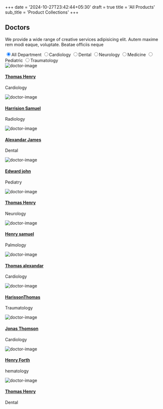 +++
date = '2024-10-27T23:42:44+05:30'
draft = true
title = 'All Products'
sub_title = 'Product Collections'
+++
<section class="section doctors">
    <div class="container">
        <div class="row justify-content-center">
            <div class="col-lg-6 text-center">
                <div class="section-title">
                    <h2>Doctors</h2>
                    <div class="divider mx-auto my-4"></div>
                    <p>We provide a wide range of creative services adipisicing elit. Autem maxime rem modi eaque,
                        voluptate. Beatae officiis neque </p>
                </div>
            </div>
        </div>
        <div class="col-12 text-center  mb-5">
            <div class="btn-group btn-group-toggle " data-toggle="buttons">
                <label class="btn active ">
                    <input type="radio" name="shuffle-filter" value="all" checked="checked" />All Department
                </label>
                <label class="btn ">
                    <input type="radio" name="shuffle-filter" value="cat1" />Cardiology
                </label>
                <label class="btn">
                    <input type="radio" name="shuffle-filter" value="cat2" />Dental
                </label>
                <label class="btn">
                    <input type="radio" name="shuffle-filter" value="cat3" />Neurology
                </label>
                <label class="btn">
                    <input type="radio" name="shuffle-filter" value="cat4" />Medicine
                </label>
                <label class="btn">
                    <input type="radio" name="shuffle-filter" value="cat5" />Pediatric
                </label>
                <label class="btn">
                    <input type="radio" name="shuffle-filter" value="cat6" />Traumatology
                </label>
            </div>
        </div>
        <div class="row shuffle-wrapper portfolio-gallery">
            <div class="col-lg-3 col-sm-6 col-md-6 mb-4 shuffle-item" data-groups="[&quot;cat1&quot;,&quot;cat2&quot;]">
                <div class="position-relative doctor-inner-box">
                    <div class="doctor-profile">
                        <div class="doctor-img">
                            <img src="/images/team/1.jpg" alt="doctor-image" class="img-fluid w-100">
                        </div>
                    </div>
                    <div class="content mt-3">
                        <h4 class="mb-0"><a href="doctor-single.html">Thomas Henry</a></h4>
                        <p>Cardiology</p>
                    </div>
                </div>
            </div>
            <div class="col-lg-3 col-sm-6 col-md-6 mb-4 shuffle-item" data-groups="[&quot;cat2&quot;]">
                <div class="position-relative doctor-inner-box">
                    <div class="doctor-profile">
                        <div class="doctor-img">
                            <img src="/images/team/2.jpg" alt="doctor-image" class="img-fluid w-100">
                        </div>
                    </div>
                    <div class="content mt-3">
                        <h4 class="mb-0"><a href="doctor-single.html">Harrision Samuel</a></h4>
                        <p>Radiology</p>
                    </div>
                </div>
            </div>
            <div class="col-lg-3 col-sm-6 col-md-6 mb-4 shuffle-item" data-groups="[&quot;cat3&quot;]">
                <div class="position-relative doctor-inner-box">
                    <div class="doctor-profile">
                        <div class="doctor-img">
                            <img src="/images/team/3.jpg" alt="doctor-image" class="img-fluid w-100">
                        </div>
                    </div>
                    <div class="content mt-3">
                        <h4 class="mb-0"><a href="doctor-single.html">Alexandar James</a></h4>
                        <p>Dental</p>
                    </div>
                </div>
            </div>
            <div class="col-lg-3 col-sm-6 col-md-6 mb-4 shuffle-item" data-groups="[&quot;cat3&quot;,&quot;cat4&quot;]">
                <div class="position-relative doctor-inner-box">
                    <div class="doctor-profile">
                        <div class="doctor-img">
                            <img src="/images/team/4.jpg" alt="doctor-image" class="img-fluid w-100">
                        </div>
                    </div>
                    <div class="content mt-3">
                        <h4 class="mb-0"><a href="doctor-single.html">Edward john</a></h4>
                        <p>Pediatry</p>
                    </div>
                </div>
            </div>
            <div class="col-lg-3 col-sm-6 col-md-6 mb-4 shuffle-item" data-groups="[&quot;cat5&quot;]">
                <div class="position-relative doctor-inner-box">
                    <div class="doctor-profile">
                        <div class="doctor-img">
                            <img src="/images/team/1.jpg" alt="doctor-image" class="img-fluid w-100">
                        </div>
                    </div>
                    <div class="content mt-3">
                        <h4 class="mb-0"><a href="doctor-single.html">Thomas Henry</a></h4>
                        <p>Neurology</p>
                    </div>
                </div>
            </div>
            <div class="col-lg-3 col-sm-6 col-md-6 mb-4 shuffle-item" data-groups="[&quot;cat6&quot;]">
                <div class="position-relative doctor-inner-box">
                    <div class="doctor-profile">
                        <div class="doctor-img">
                            <img src="/images/team/3.jpg" alt="doctor-image" class="img-fluid w-100">
                        </div>
                    </div>
                    <div class="content mt-3">
                        <h4 class="mb-0"><a href="doctor-single.html">Henry samuel</a></h4>
                        <p>Palmology</p>
                    </div>
                </div>
            </div>
            <div class="col-lg-3 col-sm-6 col-md-6 mb-4 shuffle-item" data-groups="[&quot;cat4&quot;]">
                <div class="position-relative doctor-inner-box">
                    <div class="doctor-profile">
                        <div class="doctor-img">
                            <img src="/images/team/1.jpg" alt="doctor-image" class="img-fluid w-100">
                        </div>
                    </div>
                    <div class="content mt-3">
                        <h4 class="mb-0"><a href="doctor-single.html">Thomas alexandar</a></h4>
                        <p>Cardiology</p>
                    </div>
                </div>
            </div>
            <div class="col-lg-3 col-sm-6 col-md-6 mb-4 shuffle-item"
                data-groups="[&quot;cat5&quot;,&quot;cat6&quot;,&quot;cat1&quot;]">
                <div class="position-relative doctor-inner-box">
                    <div class="doctor-profile">
                        <div class="doctor-img">
                            <img src="/images/team/3.jpg" alt="doctor-image" class="img-fluid w-100">
                        </div>
                    </div>
                    <div class="content mt-3">
                        <h4 class="mb-0"><a href="doctor-single.html">HarissonThomas </a></h4>
                        <p>Traumatology</p>
                    </div>
                </div>
            </div>
            <div class="col-lg-3 col-sm-6 col-md-6 mb-4 shuffle-item illustration" data-groups="[&quot;cat2&quot;]">
                <div class="position-relative doctor-inner-box">
                    <div class="doctor-profile">
                        <div class="doctor-img">
                            <img src="/images/team/4.jpg" alt="doctor-image" class="img-fluid w-100">
                        </div>
                    </div>
                    <div class="content mt-3">
                        <h4 class="mb-0"><a href="doctor-single.html">Jonas Thomson</a></h4>
                        <p>Cardiology</p>
                    </div>
                </div>
            </div>
            <div class="col-lg-3 col-sm-6 col-md-6 mb-4 shuffle-item"
                data-groups="[&quot;cat5&quot;,&quot;cat6&quot;,&quot;cat1&quot;]">
                <div class="position-relative doctor-inner-box">
                    <div class="doctor-profile">
                        <div class="doctor-img">
                            <img src="/images/team/3.jpg" alt="doctor-image" class="img-fluid w-100">
                        </div>
                    </div>
                    <div class="content mt-3">
                        <h4 class="mb-0"><a href="doctor-single.html">Henry Forth</a></h4>
                        <p>hematology</p>
                    </div>
                </div>
            </div>
            <div class="col-lg-3 col-sm-6 col-md-6 mb-4 shuffle-item illustration" data-groups="[&quot;cat2&quot;]">
                <div class="position-relative doctor-inner-box">
                    <div class="doctor-profile">
                        <div class="doctor-img">
                            <img src="/images/team/4.jpg" alt="doctor-image" class="img-fluid w-100">
                        </div>
                    </div>
                    <div class="content mt-3">
                        <h4 class="mb-0"><a href="doctor-single.html">Thomas Henry</a></h4>
                        <p>Dental</p>
                    </div>
                </div>
            </div>
        </div>
    </div>
</section>